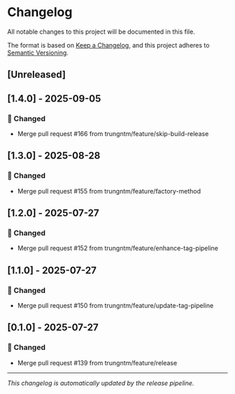 # Changelog

All notable changes to this project will be documented in this file.

The format is based on [Keep a Changelog](https://keepachangelog.com/en/1.0.0/),
and this project adheres to [Semantic Versioning](https://semver.org/spec/v2.0.0.html).

## [Unreleased]

## [1.4.0] - 2025-09-05

### 🔧 Changed
- Merge pull request #166 from trungntm/feature/skip-build-release


## [1.3.0] - 2025-08-28

### 🔧 Changed
- Merge pull request #155 from trungntm/feature/factory-method


## [1.2.0] - 2025-07-27

### 🔧 Changed
- Merge pull request #152 from trungntm/feature/enhance-tag-pipeline


## [1.1.0] - 2025-07-27

### 🔧 Changed
- Merge pull request #150 from trungntm/feature/update-tag-pipeline


## [0.1.0] - 2025-07-27

### 🔧 Changed
- Merge pull request #139 from trungntm/feature/release



---

*This changelog is automatically updated by the release pipeline.*